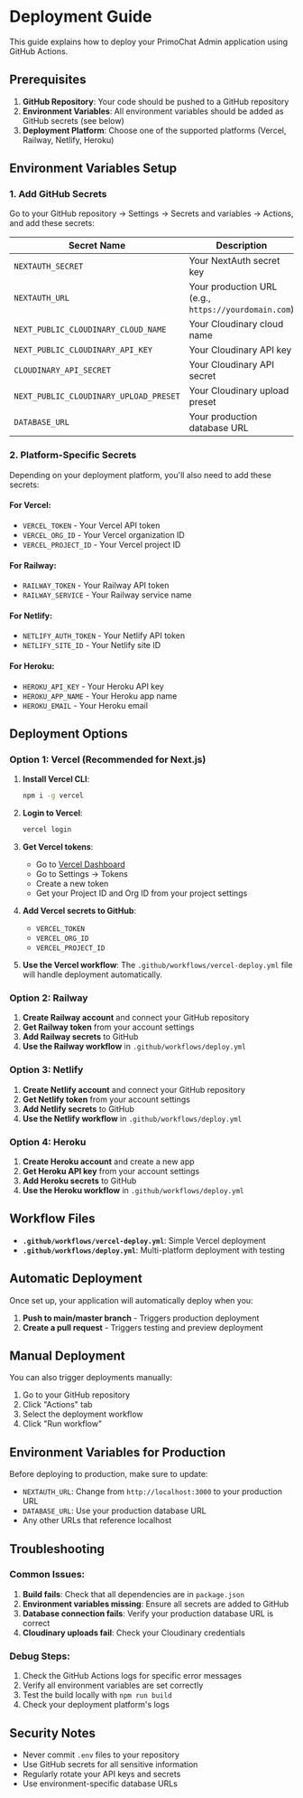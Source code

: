 # Deployment Guide

This guide explains how to deploy your PrimoChat Admin application using GitHub Actions.

## Prerequisites

1. **GitHub Repository**: Your code should be pushed to a GitHub repository
2. **Environment Variables**: All environment variables should be added as GitHub secrets (see below)
3. **Deployment Platform**: Choose one of the supported platforms (Vercel, Railway, Netlify, Heroku)

## Environment Variables Setup

### 1. Add GitHub Secrets

Go to your GitHub repository → Settings → Secrets and variables → Actions, and add these secrets:

| Secret Name | Description |
|-------------|-------------|
| `NEXTAUTH_SECRET` | Your NextAuth secret key |
| `NEXTAUTH_URL` | Your production URL (e.g., `https://yourdomain.com`) |
| `NEXT_PUBLIC_CLOUDINARY_CLOUD_NAME` | Your Cloudinary cloud name |
| `NEXT_PUBLIC_CLOUDINARY_API_KEY` | Your Cloudinary API key |
| `CLOUDINARY_API_SECRET` | Your Cloudinary API secret |
| `NEXT_PUBLIC_CLOUDINARY_UPLOAD_PRESET` | Your Cloudinary upload preset |
| `DATABASE_URL` | Your production database URL |

### 2. Platform-Specific Secrets

Depending on your deployment platform, you'll also need to add these secrets:

#### For Vercel:
- `VERCEL_TOKEN` - Your Vercel API token
- `VERCEL_ORG_ID` - Your Vercel organization ID
- `VERCEL_PROJECT_ID` - Your Vercel project ID

#### For Railway:
- `RAILWAY_TOKEN` - Your Railway API token
- `RAILWAY_SERVICE` - Your Railway service name

#### For Netlify:
- `NETLIFY_AUTH_TOKEN` - Your Netlify API token
- `NETLIFY_SITE_ID` - Your Netlify site ID

#### For Heroku:
- `HEROKU_API_KEY` - Your Heroku API key
- `HEROKU_APP_NAME` - Your Heroku app name
- `HEROKU_EMAIL` - Your Heroku email

## Deployment Options

### Option 1: Vercel (Recommended for Next.js)

1. **Install Vercel CLI**:
   ```bash
   npm i -g vercel
   ```

2. **Login to Vercel**:
   ```bash
   vercel login
   ```

3. **Get Vercel tokens**:
   - Go to [Vercel Dashboard](https://vercel.com/dashboard)
   - Go to Settings → Tokens
   - Create a new token
   - Get your Project ID and Org ID from your project settings

4. **Add Vercel secrets to GitHub**:
   - `VERCEL_TOKEN`
   - `VERCEL_ORG_ID`
   - `VERCEL_PROJECT_ID`

5. **Use the Vercel workflow**: The `.github/workflows/vercel-deploy.yml` file will handle deployment automatically.

### Option 2: Railway

1. **Create Railway account** and connect your GitHub repository
2. **Get Railway token** from your account settings
3. **Add Railway secrets** to GitHub
4. **Use the Railway workflow** in `.github/workflows/deploy.yml`

### Option 3: Netlify

1. **Create Netlify account** and connect your GitHub repository
2. **Get Netlify token** from your account settings
3. **Add Netlify secrets** to GitHub
4. **Use the Netlify workflow** in `.github/workflows/deploy.yml`

### Option 4: Heroku

1. **Create Heroku account** and create a new app
2. **Get Heroku API key** from your account settings
3. **Add Heroku secrets** to GitHub
4. **Use the Heroku workflow** in `.github/workflows/deploy.yml`

## Workflow Files

- **`.github/workflows/vercel-deploy.yml`**: Simple Vercel deployment
- **`.github/workflows/deploy.yml`**: Multi-platform deployment with testing

## Automatic Deployment

Once set up, your application will automatically deploy when you:

1. **Push to main/master branch** - Triggers production deployment
2. **Create a pull request** - Triggers testing and preview deployment

## Manual Deployment

You can also trigger deployments manually:

1. Go to your GitHub repository
2. Click "Actions" tab
3. Select the deployment workflow
4. Click "Run workflow"

## Environment Variables for Production

Before deploying to production, make sure to update:

- `NEXTAUTH_URL`: Change from `http://localhost:3000` to your production URL
- `DATABASE_URL`: Use your production database URL
- Any other URLs that reference localhost

## Troubleshooting

### Common Issues:

1. **Build fails**: Check that all dependencies are in `package.json`
2. **Environment variables missing**: Ensure all secrets are added to GitHub
3. **Database connection fails**: Verify your production database URL is correct
4. **Cloudinary uploads fail**: Check your Cloudinary credentials

### Debug Steps:

1. Check the GitHub Actions logs for specific error messages
2. Verify all environment variables are set correctly
3. Test the build locally with `npm run build`
4. Check your deployment platform's logs

## Security Notes

- Never commit `.env` files to your repository
- Use GitHub secrets for all sensitive information
- Regularly rotate your API keys and secrets
- Use environment-specific database URLs 